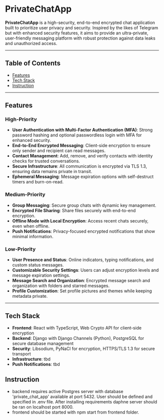 # PrivateChatApp

**PrivateChatApp** is a high-security, end-to-end encrypted chat application built to prioritize user privacy and security. Inspired by the likes of Telegram but with enhanced security features, it aims to provide an ultra-private, user-friendly messaging platform with robust protection against data leaks and unauthorized access.

---

## Table of Contents

- [Features](#features)
- [Tech Stack](#tech-stack)
- [Instruction](#instruction)

---

## Features

### High-Priority
- **User Authentication with Multi-Factor Authentication (MFA)**: Strong password hashing and optional passwordless login with MFA for enhanced security.
- **End-to-End Encrypted Messaging**: Client-side encryption to ensure only sender and recipient can read messages.
- **Contact Management**: Add, remove, and verify contacts with identity checks for trusted conversations.
- **Secure Infrastructure**: All communication is encrypted via TLS 1.3, ensuring data remains private in transit.
- **Ephemeral Messaging**: Message expiration options with self-destruct timers and burn-on-read.

### Medium-Priority
- **Group Messaging**: Secure group chats with dynamic key management.
- **Encrypted File Sharing**: Share files securely with end-to-end encryption.
- **Offline Mode with Local Encryption**: Access recent chats securely, even when offline.
- **Push Notifications**: Privacy-focused encrypted notifications that show minimal information.
  
### Low-Priority
- **User Presence and Status**: Online indicators, typing notifications, and custom status messages.
- **Customizable Security Settings**: Users can adjust encryption levels and message expiration settings.
- **Message Search and Organization**: Encrypted message search and organization with folders and starred messages.
- **Profile Customization**: Set profile pictures and themes while keeping metadata private.

---

## Tech Stack

- **Frontend**: React with TypeScript, Web Crypto API for client-side encryption
- **Backend**: Django with Django Channels (Python), PostgreSQL for secure database management
- **Security**: Libsodium, PyNaCl for encryption, HTTPS/TLS 1.3 for secure transport
- **Infrastructure**: tbd
- **Push Notifications**: tbd

## Instruction
- backend requires active Postgres server with database 'private_chat_app' available at port 5432. User should be defined and specified in .env file. After installing requirements daphne server should be ran on localhost port 8000.
- frontend should be started with npm start from frontend folder.

